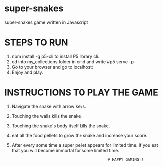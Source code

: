 # super-snakes
super-snakes game written in Javascript

# STEPS TO RUN

1) npm install -g p5-cli to install P5 library cli.
2) cd into my_collections folder in cmd and write #p5 serve -p <portNo>
3) Go to your browser and go to localhost:<portNo>
4) Enjoy and play.
  
# INSTRUCTIONS TO PLAY THE GAME

1) Navigate the snake with arrow keys.
2) Touching the walls kills the snake.
3) Touching the snake's body itself kills the snake.
4) eat all the food pellets to grow the snake and increase your score.
5) After every some time a super pellet appears for limited time. If you eat that you will become immortal for some limited time.

                                                  # HAPPY GAMING!!
